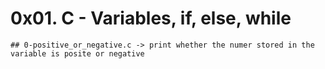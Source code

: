 # 0x01. C - Variables, if, else, while

	## 0-positive_or_negative.c -> print whether the numer stored in the variable is posite or negative
